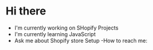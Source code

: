 # Hi there


- I'm currently working on SHopify Projects
- I'm currently learning JavaScript
- Ask me about Shopify store Setup
-How to reach me: 
